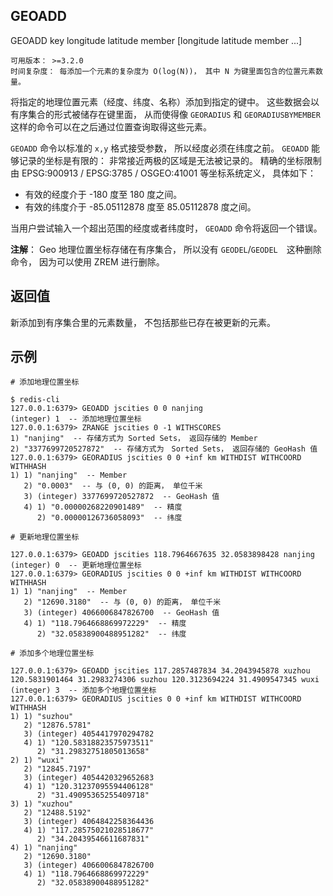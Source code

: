 ## GEOADD

GEOADD key longitude latitude member [longitude latitude member ...]

```
可用版本： >=3.2.0
时间复杂度： 每添加一个元素的复杂度为 O(log(N))， 其中 N 为键里面包含的位置元素数量。
```

将指定的地理位置元素（经度、纬度、名称）添加到指定的键中。 这些数据会以有序集合的形式被储存在键里面， 从而使得像 ``GEORADIUS`` 和 ``GEORADIUSBYMEMBER`` 这样的命令可以在之后通过位置查询取得这些元素。

``GEOADD`` 命令以标准的 ``x,y`` 格式接受参数， 所以经度必须在纬度之前。 ``GEOADD`` 能够记录的坐标是有限的： 非常接近两极的区域是无法被记录的。 精确的坐标限制由 EPSG:900913 / EPSG:3785 / OSGEO:41001 等坐标系统定义， 具体如下：

* 有效的经度介于 -180 度至 180 度之间。
* 有效的纬度介于 -85.05112878 度至 85.05112878 度之间。

当用户尝试输入一个超出范围的经度或者纬度时， ``GEOADD`` 命令将返回一个错误。

**注解**： Geo 地理位置坐标存储在有序集合， 所以没有 ``GEODEL``/``GEODEL``　这种删除命令， 因为可以使用 ZREM 进行删除。

## 返回值

新添加到有序集合里的元素数量， 不包括那些已存在被更新的元素。

## 示例

```shell
# 添加地理位置坐标

$ redis-cli
127.0.0.1:6379> GEOADD jscities 0 0 nanjing
(integer) 1  -- 添加地理位置坐标
127.0.0.1:6379> ZRANGE jscities 0 -1 WITHSCORES
1) "nanjing"  -- 存储方式为 Sorted Sets， 返回存储的 Member
2) "3377699720527872"  -- 存储方式为　Sorted Sets， 返回存储的 GeoHash 值
127.0.0.1:6379> GEORADIUS jscities 0 0 +inf km WITHDIST WITHCOORD WITHHASH
1) 1) "nanjing"  -- Member
   2) "0.0003"  -- 与 (0, 0) 的距离， 单位千米
   3) (integer) 3377699720527872  -- GeoHash 值
   4) 1) "0.00000268220901489"  -- 精度
      2) "0.00000126736058093"  -- 纬度

# 更新地理位置坐标

127.0.0.1:6379> GEOADD jscities 118.7964667635 32.0583898428 nanjing
(integer) 0  -- 更新地理位置坐标
127.0.0.1:6379> GEORADIUS jscities 0 0 +inf km WITHDIST WITHCOORD WITHHASH
1) 1) "nanjing"  -- Member
   2) "12690.3180"  -- 与 (0, 0) 的距离， 单位千米
   3) (integer) 4066006847826700  -- GeoHash 值
   4) 1) "118.7964668869972229"  -- 精度
      2) "32.05838900488951282"  -- 纬度

# 添加多个地理位置坐标

127.0.0.1:6379> GEOADD jscities 117.2857487834 34.2043945878 xuzhou 120.5831901464 31.2983274306 suzhou 120.3123694224 31.4909547345 wuxi
(integer) 3  -- 添加多个地理位置坐标
127.0.0.1:6379> GEORADIUS jscities 0 0 +inf km WITHDIST WITHCOORD WITHHASH
1) 1) "suzhou"
   2) "12876.5781"
   3) (integer) 4054417970294782
   4) 1) "120.58318823575973511"
      2) "31.29832751805013658"
2) 1) "wuxi"
   2) "12845.7197"
   3) (integer) 4054420329652683
   4) 1) "120.31237095594406128"
      2) "31.49095365255409718"
3) 1) "xuzhou"
   2) "12488.5192"
   3) (integer) 4064842258364436
   4) 1) "117.28575021028518677"
      2) "34.20439546611687831"
4) 1) "nanjing"
   2) "12690.3180"
   3) (integer) 4066006847826700
   4) 1) "118.7964668869972229"
      2) "32.05838900488951282"
```
